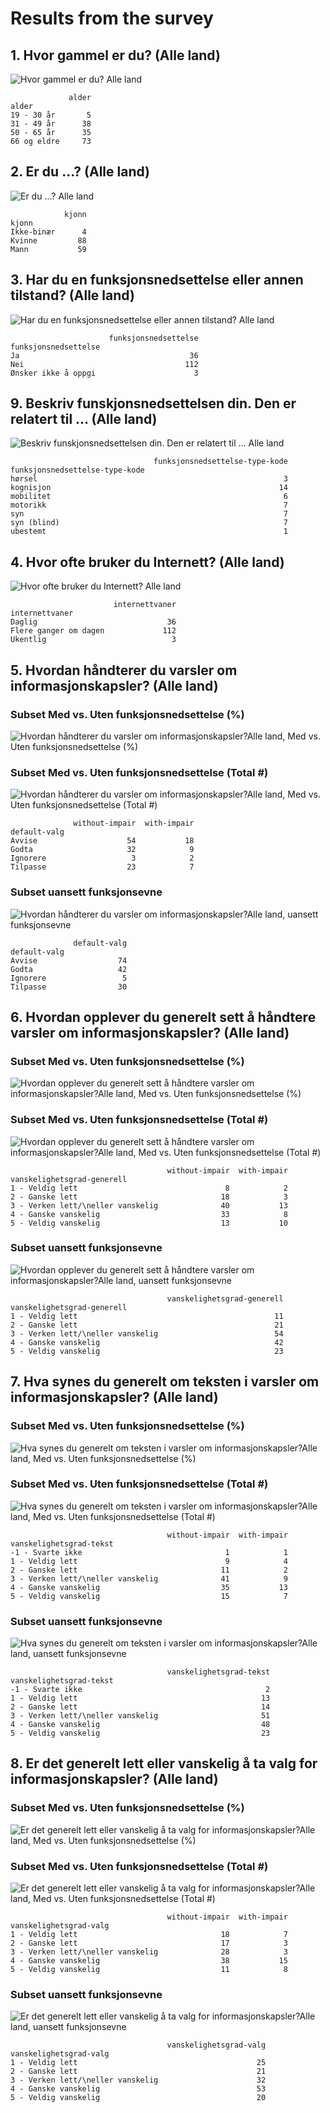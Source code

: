 # Results from the survey

## 1. Hvor gammel er du? (Alle land)

![Hvor gammel er du? Alle land](results/no/01-alder-all-countries.png)

```
             alder
alder             
19 - 30 år       5
31 - 49 år      38
50 - 65 år      35
66 og eldre     73
```

## 2. Er du ...? (Alle land)

![Er du ...? Alle land](results/no/02-kjonn-all-countries.png)

```
            kjonn
kjonn            
Ikke-binær      4
Kvinne         88
Mann           59
```

## 3. Har du en funksjonsnedsettelse eller annen tilstand? (Alle land)

![Har du en funksjonsnedsettelse eller annen tilstand? Alle land](results/no/03-funksjonsnedsettelse-all-countries.png)

```
                      funksjonsnedsettelse
funksjonsnedsettelse                      
Ja                                      36
Nei                                    112
Ønsker ikke å oppgi                      3
```

## 9. Beskriv funskjonsnedsettelsen din. Den er relatert til … (Alle land)

![Beskriv funskjonsnedsettelsen din. Den er relatert til … Alle land](results/no/09-funksjonsnedsettelse-type-kode-all-countries.png)

```
                                funksjonsnedsettelse-type-kode
funksjonsnedsettelse-type-kode                                
hørsel                                                       3
kognisjon                                                   14
mobilitet                                                    6
motorikk                                                     7
syn                                                          7
syn (blind)                                                  7
ubestemt                                                     1
```

## 4. Hvor ofte bruker du Internett? (Alle land)

![Hvor ofte bruker du Internett? Alle land](results/no/04-internettvaner-all-countries.png)

```
                       internettvaner
internettvaner                       
Daglig                             36
Flere ganger om dagen             112
Ukentlig                            3
```

## 5. Hvordan håndterer du varsler om informasjonskapsler? (Alle land)

### Subset Med vs. Uten funksjonsnedsettelse (%)

![Hvordan håndterer du varsler om informasjonskapsler?Alle land, Med vs. Uten funksjonsnedsettelse (%)](results/no/05-01-default-valg-all-countries-with-v-withou-impair-pct.png)

### Subset Med vs. Uten funksjonsnedsettelse (Total #)

![Hvordan håndterer du varsler om informasjonskapsler?Alle land, Med vs. Uten funksjonsnedsettelse (Total #)](results/no/total/05-02-default-valg-all-countries-with-v-without-impair-num.png)

```
              without-impair  with-impair
default-valg                             
Avvise                    54           18
Godta                     32            9
Ignorere                   3            2
Tilpasse                  23            7
```

### Subset uansett funksjonsevne

![Hvordan håndterer du varsler om informasjonskapsler?Alle land, uansett funksjonsevne](results/no/05-03-default-valg-all-countries-all-abilities.png)

```
              default-valg
default-valg              
Avvise                  74
Godta                   42
Ignorere                 5
Tilpasse                30
```


## 6. Hvordan opplever du generelt sett å håndtere varsler om informasjonskapsler? (Alle land)

### Subset Med vs. Uten funksjonsnedsettelse (%)

![Hvordan opplever du generelt sett å håndtere varsler om informasjonskapsler?Alle land, Med vs. Uten funksjonsnedsettelse (%)](results/no/06-01-vanskelighetsgrad-generell-all-countries-with-v-withou-impair-pct.png)

### Subset Med vs. Uten funksjonsnedsettelse (Total #)

![Hvordan opplever du generelt sett å håndtere varsler om informasjonskapsler?Alle land, Med vs. Uten funksjonsnedsettelse (Total #)](results/no/total/06-02-vanskelighetsgrad-generell-all-countries-with-v-without-impair-num.png)

```
                                   without-impair  with-impair
vanskelighetsgrad-generell                                    
1 - Veldig lett                                 8            2
2 - Ganske lett                                18            3
3 - Verken lett/\neller vanskelig              40           13
4 - Ganske vanskelig                           33            8
5 - Veldig vanskelig                           13           10
```

### Subset uansett funksjonsevne

![Hvordan opplever du generelt sett å håndtere varsler om informasjonskapsler?Alle land, uansett funksjonsevne](results/no/06-03-vanskelighetsgrad-generell-all-countries-all-abilities.png)

```
                                   vanskelighetsgrad-generell
vanskelighetsgrad-generell                                   
1 - Veldig lett                                            11
2 - Ganske lett                                            21
3 - Verken lett/\neller vanskelig                          54
4 - Ganske vanskelig                                       42
5 - Veldig vanskelig                                       23
```


## 7. Hva synes du generelt om teksten i varsler om informasjonskapsler? (Alle land)

### Subset Med vs. Uten funksjonsnedsettelse (%)

![Hva synes du generelt om teksten i varsler om informasjonskapsler?Alle land, Med vs. Uten funksjonsnedsettelse (%)](results/no/07-01-vanskelighetsgrad-tekst-all-countries-with-v-withou-impair-pct.png)

### Subset Med vs. Uten funksjonsnedsettelse (Total #)

![Hva synes du generelt om teksten i varsler om informasjonskapsler?Alle land, Med vs. Uten funksjonsnedsettelse (Total #)](results/no/total/07-02-vanskelighetsgrad-tekst-all-countries-with-v-without-impair-num.png)

```
                                   without-impair  with-impair
vanskelighetsgrad-tekst                                       
-1 - Svarte ikke                                1            1
1 - Veldig lett                                 9            4
2 - Ganske lett                                11            2
3 - Verken lett/\neller vanskelig              41            9
4 - Ganske vanskelig                           35           13
5 - Veldig vanskelig                           15            7
```

### Subset uansett funksjonsevne

![Hva synes du generelt om teksten i varsler om informasjonskapsler?Alle land, uansett funksjonsevne](results/no/07-03-vanskelighetsgrad-tekst-all-countries-all-abilities.png)

```
                                   vanskelighetsgrad-tekst
vanskelighetsgrad-tekst                                   
-1 - Svarte ikke                                         2
1 - Veldig lett                                         13
2 - Ganske lett                                         14
3 - Verken lett/\neller vanskelig                       51
4 - Ganske vanskelig                                    48
5 - Veldig vanskelig                                    23
```


## 8. Er det generelt lett eller vanskelig å ta valg for informasjonskapsler? (Alle land)

### Subset Med vs. Uten funksjonsnedsettelse (%)

![Er det generelt lett eller vanskelig å ta valg for informasjonskapsler?Alle land, Med vs. Uten funksjonsnedsettelse (%)](results/no/08-01-vanskelighetsgrad-valg-all-countries-with-v-withou-impair-pct.png)

### Subset Med vs. Uten funksjonsnedsettelse (Total #)

![Er det generelt lett eller vanskelig å ta valg for informasjonskapsler?Alle land, Med vs. Uten funksjonsnedsettelse (Total #)](results/no/total/08-02-vanskelighetsgrad-valg-all-countries-with-v-without-impair-num.png)

```
                                   without-impair  with-impair
vanskelighetsgrad-valg                                        
1 - Veldig lett                                18            7
2 - Ganske lett                                17            3
3 - Verken lett/\neller vanskelig              28            3
4 - Ganske vanskelig                           38           15
5 - Veldig vanskelig                           11            8
```

### Subset uansett funksjonsevne

![Er det generelt lett eller vanskelig å ta valg for informasjonskapsler?Alle land, uansett funksjonsevne](results/no/08-03-vanskelighetsgrad-valg-all-countries-all-abilities.png)

```
                                   vanskelighetsgrad-valg
vanskelighetsgrad-valg                                   
1 - Veldig lett                                        25
2 - Ganske lett                                        21
3 - Verken lett/\neller vanskelig                      32
4 - Ganske vanskelig                                   53
5 - Veldig vanskelig                                   20
```
